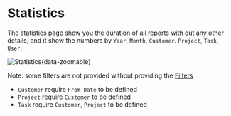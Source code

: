 # Statistics

The statistics page show you the duration of all reports with out any other
details, and it show the numbers by `Year`, `Month`, `Customer`. `Project`, `Task`, `User`.


![Statistics](/statistics/statistics.png){data-zoomable}

Note: some filters are not provided without providing the [Filters](/docs/filters)
* `Customer` require `From Date` to be defined
* `Project` require `Customer` to be defined
* `Task` require `Customer`, `Project` to be defined